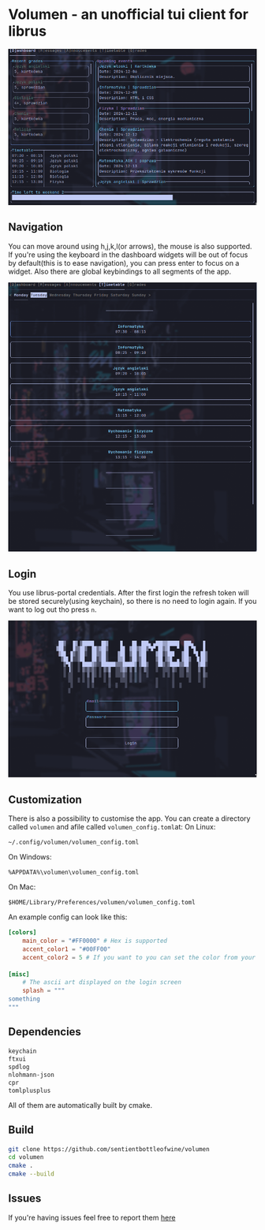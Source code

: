 # Volumen - an unofficial tui client for librus

![dashboad sceenshot](./assets/dashboard.png)

## Navigation
You can move around using h,j,k,l(or arrows), the mouse is also supported. If you're using the keyboard in the dashboard widgets will be out of focus by default(this is to ease navigation), you can press enter to focus on a widget. Also there are global keybindings to all segments of the app.

![timetable sceenshot](./assets/timetable.png)

## Login
You use librus-portal credentials. After the first login the refresh token will be stored securely(using keychain), so there is no need to login again. If you want to log out tho press `n`.

![login screenshot](./assets/login_screen.png)

## Customization 
There is also a possibility to customise the app. You can create a directory called `volumen` and afile called `volumen_config.toml`at:
On Linux:
```
~/.config/volumen/volumen_config.toml
```
On Windows:
```
%APPDATA%\volumen\volumen_config.toml
```
On Mac:
```
$HOME/Library/Preferences/volumen/volumen_config.toml
``` 
An example config can look like this:
```toml
[colors]
    main_color = "#FF0000" # Hex is supported
    accent_color1 = "#00FF00"
    accent_color2 = 5 # If you want to you can set the color from your terminal color palette(0-15)

[misc]
    # The ascii art displayed on the login screen
    splash = """
something
"""
```

## Dependencies
```
keychain
ftxui
spdlog
nlohmann-json
cpr
tomlplusplus
```
All of them are automatically built by cmake.

## Build
```sh
git clone https://github.com/sentientbottleofwine/volumen
cd volumen
cmake .
cmake --build
```

## Issues
If you're having issues feel free to report them [here](https://github.com/sentientbottleofwine/volumen/issues)
